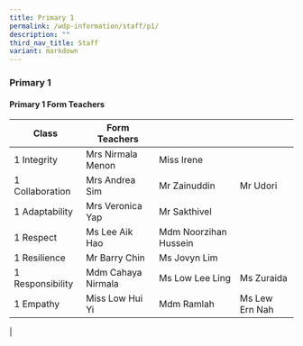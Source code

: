 ```yaml
---
title: Primary 1
permalink: /wdp-information/staff/p1/
description: ""
third_nav_title: Staff
variant: markdown
---
```

### **Primary 1**

#### **Primary 1 Form Teachers**

| Class | Form Teachers |  |  |
|---|---|---|---|
| 1 Integrity  | Mrs Nirmala Menon | Miss Irene |  
| 1 Collaboration |  Mrs Andrea Sim | Mr Zainuddin | Mr Udori| 
| 1 Adaptability | Mrs Veronica Yap | Mr Sakthivel |  
| 1 Respect | Ms Lee Aik Hao | Mdm Noorzihan Hussein |   
| 1 Resilience | Mr Barry Chin | Ms Jovyn Lim | 
| 1 Responsibility | Mdm Cahaya Nirmala | Ms Low Lee Ling | Ms  Zuraida | 
| 1 Empathy | Miss Low Hui Yi | Mdm Ramlah | Ms Lew Ern Nah
|
